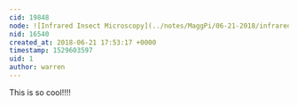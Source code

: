 ```yaml
---
cid: 19848
node: ![Infrared Insect Microscopy](../notes/MaggPi/06-21-2018/infrared-insect-microscopy)
nid: 16540
created_at: 2018-06-21 17:53:17 +0000
timestamp: 1529603597
uid: 1
author: warren
---
```


This is so cool!!!!